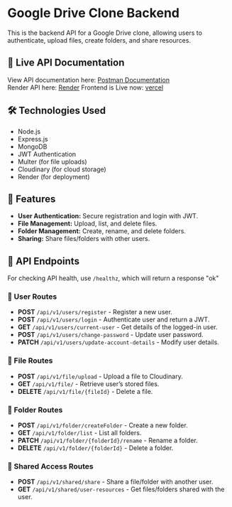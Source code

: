 # Google Drive Clone Backend

This is the backend API for a Google Drive clone, allowing users to authenticate, upload files, create folders, and share resources.

## 🚀 Live API Documentation
View API documentation here: [Postman Documentation](https://documenter.getpostman.com/view/40572133/2sAYdhKqBc)
<br />
Render API here: [Render](https://google-drive-clone-0z9o.onrender.com)
Frontend is Live now: [vercel](google-drive-clone-virid.vercel.app)

## 🛠 Technologies Used
- Node.js
- Express.js
- MongoDB
- JWT Authentication
- Multer (for file uploads)
- Cloudinary (for cloud storage)
- Render (for deployment)

## 📌 Features
- **User Authentication:** Secure registration and login with JWT.
- **File Management:** Upload, list, and delete files.
- **Folder Management:** Create, rename, and delete folders.
- **Sharing:** Share files/folders with other users.

## 📑 API Endpoints
For checking API health, use `/healthz`, which will return a response "ok"

### 🔹 User Routes
- **POST** `/api/v1/users/register` - Register a new user.
- **POST** `/api/v1/users/login` - Authenticate user and return a JWT.
- **GET** `/api/v1/users/current-user` - Get details of the logged-in user.
- **POST** `/api/v1/users/change-password` - Update user password.
- **PATCH** `/api/v1/users/update-account-details` - Modify user details.

### 🔹 File Routes
- **POST** `/api/v1/file/upload` - Upload a file to Cloudinary.
- **GET** `/api/v1/file/` - Retrieve user’s stored files.
- **DELETE** `/api/v1/file/{fileId}` - Delete a file.

### 🔹 Folder Routes
- **POST** `/api/v1/folder/createFolder` - Create a new folder.
- **GET** `/api/v1/folder/list` - List all folders.
- **PATCH** `/api/v1/folder/{folderId}/rename` - Rename a folder.
- **DELETE** `/api/v1/folder/{folderId}` - Delete a folder.

### 🔹 Shared Access Routes
- **POST** `/api/v1/shared/share` - Share a file/folder with another user.
- **GET** `/api/v1/shared/user-resources` - Get files/folders shared with the user.

